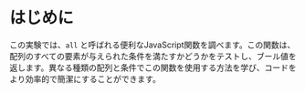 # はじめに

この実験では、`all` と呼ばれる便利なJavaScript関数を調べます。この関数は、配列のすべての要素が与えられた条件を満たすかどうかをテストし、ブール値を返します。異なる種類の配列と条件でこの関数を使用する方法を学び、コードをより効率的で簡潔にすることができます。
